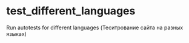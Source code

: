 # test_different_languages
Run autotests for different languages
(Теситрование сайта на разных языках)
